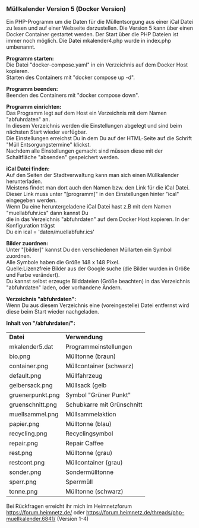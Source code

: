 <h3>Müllkalender Version 5 (Docker Version)</h3>   
Ein PHP-Programm um die Daten für die Müllentsorgung aus einer iCal Datei zu lesen und auf einer Webseite darzustellen.  
Die Version 5 kann über einen Docker Container gestartet werden. Der Start über die PHP Dateien ist immer noch möglich.  
Die Datei mkalender4.php wurde in index.php umbenannt.  

<b>Programm starten:</b>  
Die Datei "docker-compose.yaml" in ein Verzeichnis auf dem Docker Host kopieren.  
Starten des Containers mit "docker compose up -d".  
  
<b>Programm beenden:</b>  
Beenden des Containers mit "docker compose down".  

<b>Programm einrichten:</b>  
Das Programm legt auf dem Host ein Verzeichnis mit dem Namen "abfuhrdaten" an.  
In diesem Verzeichnis werden die Einstellungen abgelegt und sind beim nächsten Start wieder verfügbar.  
Die Einstellungen erreichst Du in dem Du auf der HTML-Seite auf die Schrift "Müll Entsorgungstermine" klickst.  
Nachdem alle Einstellungen gemacht sind müssen diese mit der Schaltfläche "absenden" gespeichert werden.  
  
<b>iCal Datei finden:</b>  
Auf den Seiten der Stadtverwaltung kann man sich einen Müllkalender herunterladen.  
Meistens findet man dort auch den Namen bzw. den Link für die iCal Datei.  
Dieser Link muss unter "[programm]" in den Einstellungen hinter "ical" eingegeben werden.  
Wenn Du eine heruntergeladene iCal Datei hast z.B mit dem Namen "muellabfuhr.ics" dann kannst Du  
die in das Verzeichnis "abfuhrdaten" auf dem Docker Host kopieren. In der Konfiguration trägst  
Du ein ical = 'daten/muellabfuhr.ics'  
  
<b>Bilder zuordnen:</b>  
Unter "[bilder]" kannst Du den verschiedenen Müllarten ein Symbol zuordnen.  
Alle Symbole haben die Größe 148 x 148 Pixel.  
Quelle:Lizenzfreie Bilder aus der Google suche (die Bilder wurden in Größe und Farbe verändert).  
Du kannst selbst erzeugte Bilddateien (Größe beachten) in das Verzeichnis "abfuhrdaten" laden, oder vorhandene Ändern.  
  
<b>Verzeichnis "abfuhrdaten":</b>  
Wenn Du aus diesem Verzeichnis eine (voreingestelle) Datei entfernst wird diese beim Start wieder nachgeladen.  
  
<b>Inhalt von "<Dockerverzeichnis>/abfuhrdaten/":</b>  
<table border="0px">
  <tr>
    <td><b>Datei</b></td>  
    <td><b>Verwendung</b></td>
  </tr>
  <tr>
    <td>mkalender5.dat </td>  
    <td>Programmeinstellungen</td>
  </tr>
  <tr>
    <td>bio.png</td>  
    <td>Mülltonne (braun)</td>
  </tr>  
  <tr>
    <td>container.png</td>  
    <td>Müllcontainer (schwarz)</td>
  </tr>  
   <tr>
    <td>default.png</td>  
    <td>Müllfahrzeug</td>
  </tr>  
    <tr>
    <td>gelbersack.png</td>  
    <td>Müllsack (gelb</td>
  </tr>  
    <tr>
    <td>gruenerpunkt.png</td>  
    <td>Symbol "Grüner Punkt"</td>
  </tr>  
    </tr>  
    <tr>
    <td>gruenschnitt.png</td>  
    <td>Schubkarre mit Grünschnitt</td>
  </tr> 
    </tr>  
    <tr>
    <td>muellsammel.png</td>  
    <td>Müllsammelaktion</td>
  </tr> 
    </tr>  
    <tr>
    <td>papier.png</td>  
    <td>Mülltonne (blau)</td>
  </tr> 
    </tr>  
    <tr>
    <td>recycling.png</td>  
    <td>Recyclingsymbol</td>
  </tr> 
  <tr>
    <td>repair.png</td>  
    <td>Repair Caffee</td>
  </tr> 
   <tr>
    <td>rest.png</td>  
    <td>Mülltonne (grau)</td>
  </tr> 
  <tr>
    <td>restcont.png</td>  
    <td>Müllcontainer (grau)</td>
  </tr> 
  <tr>
    <td>sonder.png</td>  
    <td>Sondermülltonne</td>
  </tr> 
  <tr>
    <td>sperr.png</td>  
    <td>Sperrmüll</td>
  </tr> 
  <tr>
    <td>tonne.png</td>  
    <td>Mülltonne (schwarz)</td>
  </tr> 
</table>  

Bei Rückfragen erreicht ihr mich im Heimnetzforum https://forum.heimnetz.de/
oder
https://forum.heimnetz.de/threads/php-muellkalender.6841/  (Version 1-4)  
  
